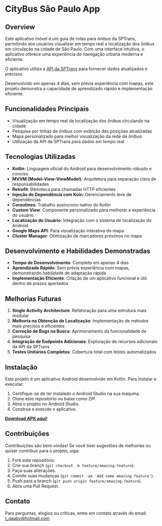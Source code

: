 # CityBus São Paulo App

## Overview

Este aplicativo móvel é um guia de rotas para ônibus da SPTrans, permitindo aos usuários visualizar em tempo real a localização dos ônibus em circulação na cidade de São Paulo. Com uma interface intuitiva, o aplicativo oferece uma experiência de navegação urbana moderna e eficiente.

O aplicativo utiliza a [API da SPTrans](https://www.sptrans.com.br/desenvolvedores/api-do-olho-vivo-guia-de-referencia/documentacao-api/) para fornecer dados atualizados e precisos.

Desenvolvido em apenas 4 dias, sem prévia experiência com mapas, este projeto demonstra a capacidade de aprendizado rápido e implementação eficiente.

## Funcionalidades Principais

- Visualização em tempo real da localização dos ônibus circulando na cidade
- Pesquisa por linhas de ônibus com exibição das posições atualizadas
- Mapa personalizado para melhor visualização da rede de ônibus
- Utilização da API da SPTrans para dados em tempo real

## Tecnologias Utilizadas

- **Kotlin**: Linguagem oficial do Android para desenvolvimento robusto e conciso
- **MVVM (Model-View-ViewModel)**: Arquitetura para separação clara de responsabilidades
- **Retrofit**: Biblioteca para chamadas HTTP eficientes
- **Injeção de Dependência com Koin**: Gerenciamento leve de dependências
- **Coroutines**: Trabalho assíncrono nativo do Kotlin
- **Custom View**: Componente personalizado para melhorar a experiência do usuário
- **Localização do Usuário**: Integração com o sistema de localização do Android
- **Google Maps API**: Para visualização interativa do mapa
- **Cluster Manager**: Otimização de marcadores próximos no mapa

## Desenvolvimento e Habilidades Demonstradas

- **Tempo de Desenvolvimento**: Completo em apenas 4 dias
- **Aprendizado Rápido**: Sem prévia experiência com mapas, demonstrando habilidade de adaptação rápida
- **Implementação Eficiente**: Criação de um aplicativo funcional e útil dentro de prazos apertados

## Melhorias Futuras

1. **Single Activity Architecture**: Refatoração para uma estrutura mais modular
2. **Melhoria na Obtenção de Localização**: Implementação de métodos mais precisos e eficientes
3. **Correção de Bugs na Busca**: Aprimoramento da funcionalidade de pesquisa
4. **Integração de Endpoints Adicionais**: Exploração de recursos adicionais da API da SPTrans
5. **Testes Unitários Completos**: Cobertura total com testes automatizados

## Instalação

Este projeto é um aplicativo Android desenvolvido em Kotlin. Para instalar e executar:

1. Certifique-se de ter instalado o Android Studio na sua máquina.
2. Clone este repositório ou baixe como ZIP.
3. Abra o projeto no Android Studio.
5. Construa e execute o aplicativo.

**[Download APK aqui!](https://drive.google.com/file/d/14bzGYQxtH45mMVS_IVRu98M4GwPTg1wq/view?usp=sharing)**

## Contribuições

Contribuições são bem-vindas! Se você tiver sugestões de melhorias ou quiser contribuir para o projeto, siga:

1. Fork este repositório.
2. Crie sua branch (`git checkout -b feature/amazing-feature`).
3. Faça suas alterações.
4. Comite suas mudanças (`git commit -am 'Add some amazing feature'`).
5. Push para a branch (`git push origin feature/amazing-feature`).
6. Abra uma Pull Request.

## Contato

Para perguntas, elogios ou críticas, entre em contato através do email: t_gaaby@hotmail.com
